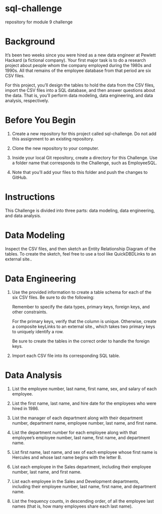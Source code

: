 # sql-challenge
repository for module 9 challenge

# Background
It’s been two weeks since you were hired as a new data engineer at Pewlett Hackard (a fictional company). Your first major task is to do a research project about people whom the company employed during the 1980s and 1990s. All that remains of the employee database from that period are six CSV files.

For this project, you’ll design the tables to hold the data from the CSV files, import the CSV files into a SQL database, and then answer questions about the data. That is, you’ll perform data modeling, data engineering, and data analysis, respectively.

# Before You Begin
  1. Create a new repository for this project called sql-challenge. Do not add this assignment to an existing repository.

  2. Clone the new repository to your computer.

  3. Inside your local Git repository, create a directory for this Challenge. Use a folder name that corresponds to the Challenge, such as EmployeeSQL.

  4. Note that you’ll add your files to this folder and push the changes to GitHub.

# Instructions
This Challenge is divided into three parts: data modeling, data engineering, and data analysis.

# Data Modeling
Inspect the CSV files, and then sketch an Entity Relationship Diagram of the tables. To create the sketch, feel free to use a tool like QuickDBDLinks to an external site..

# Data Engineering
  1. Use the provided information to create a table schema for each of the six CSV files. Be sure to do the following:

      Remember to specify the data types, primary keys, foreign keys, and other constraints.

      For the primary keys, verify that the column is unique. Otherwise, create a composite keyLinks to an external site., which takes two primary keys to uniquely           identify a row.

      Be sure to create the tables in the correct order to handle the foreign keys.

  2. Import each CSV file into its corresponding SQL table.

# Data Analysis
  1. List the employee number, last name, first name, sex, and salary of each employee.

  2. List the first name, last name, and hire date for the employees who were hired in 1986.

  3. List the manager of each department along with their department number, department name, employee number, last name, and first name.

  4. List the department number for each employee along with that employee’s employee number, last name, first name, and department name.

  5. List first name, last name, and sex of each employee whose first name is Hercules and whose last name begins with the letter B.

  6. List each employee in the Sales department, including their employee number, last name, and first name.

  7. List each employee in the Sales and Development departments, including their employee number, last name, first name, and department name.

  8. List the frequency counts, in descending order, of all the employee last names (that is, how many employees share each last name).
